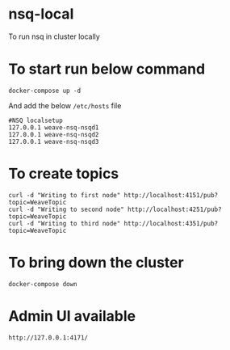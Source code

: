 # nsq-local
To run nsq in cluster locally

# To start run below command
```shell
docker-compose up -d
```

And add the below  `/etc/hosts` file
```text
#NSQ localsetup
127.0.0.1 weave-nsq-nsqd1
127.0.0.1 weave-nsq-nsqd2
127.0.0.1 weave-nsq-nsqd3
```

# To create topics
```shell
curl -d "Writing to first node" http://localhost:4151/pub?topic=WeaveTopic
curl -d "Writing to second node" http://localhost:4251/pub?topic=WeaveTopic
curl -d "Writing to third node" http://localhost:4351/pub?topic=WeaveTopic
```

# To bring down the cluster
```shell
docker-compose down
```

# Admin UI available
```
http://127.0.0.1:4171/
```
